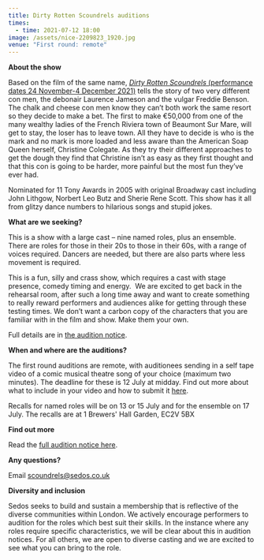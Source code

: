 ```yaml
---
title: Dirty Rotten Scoundrels auditions
times:
  - time: 2021-07-12 18:00
image: /assets/nice-2209823_1920.jpg
venue: "First round: remote"
---
```

**About the show**

Based on the film of the same name, [*Dirty Rotten Scoundrels* (performance dates 24 November-4 December 2021)](https://sedos.co.uk/shows/2021-dirty-rotten-scoundrels) tells the story of two very different con men, the debonair Laurence Jameson and the vulgar Freddie Benson. The chalk and cheese con men know they can’t both work the same resort so they decide to make a bet. The first to make €50,000 from one of the many wealthy ladies of the French Riviera town of Beaumont Sur Mare, will get to stay, the loser has to leave town. All they have to decide is who is the mark and no mark is more loaded and less aware than the American Soap Queen herself, Christine Colegate. As they try their different approaches to get the dough they find that Christine isn’t as easy as they first thought and that this con is going to be harder, more painful but the most fun they’ve ever had.

Nominated for 11 Tony Awards in 2005 with original Broadway cast including John Lithgow, Norbert Leo Butz and Sherie Rene Scott. This show has it all from glitzy dance numbers to hilarious songs and stupid jokes.

**What are we seeking?**

This is a show with a large cast – nine named roles, plus an ensemble. There are roles for those in their 20s to those in their 60s, with a range of voices required. Dancers are needed, but there are also parts where less movement is required.

This is a fun, silly and crass show, which requires a cast with stage presence, comedy timing and energy.  We are excited to get back in the rehearsal room, after such a long time away and want to create something to really reward performers and audiences alike for getting through these testing times. We don’t want a carbon copy of the characters that you are familiar with in the film and show. Make them your own.

Full details are in [the audition notice](https://docs.google.com/document/d/1V6QmXfkfOrVPqRh9ZqOy1c2zngU-diBXbV9FrQOZGUU/edit). 

**When and where are the auditions?**

The first round auditions are remote, with auditionees sending in a self tape video of a comic musical theatre song of your choice (maximum two minutes). The deadline for these is 12 July at midday. Find out more about what to include in your video and how to submit it [here](https://docs.google.com/document/d/1V6QmXfkfOrVPqRh9ZqOy1c2zngU-diBXbV9FrQOZGUU/edit). 

Recalls for named roles will be on 13 or 15 July and for the ensemble on 17 July. The recalls are at 1 Brewers' Hall Garden, EC2V 5BX

**Find out more**

Read the [full audition notice here](https://docs.google.com/document/d/1V6QmXfkfOrVPqRh9ZqOy1c2zngU-diBXbV9FrQOZGUU/edit). 

**Any questions?**

Email [scoundrels@sedos.co.uk](mailto:scoundrels@sedos.co.uk)

**Diversity and inclusion**

Sedos seeks to build and sustain a membership that is reflective of the diverse communities within London. We actively encourage performers to audition for the roles which best suit their skills. In the instance where any roles require specific characteristics, we will be clear about this in audition notices. For all others, we are open to diverse casting and we are excited to see what you can bring to the role.